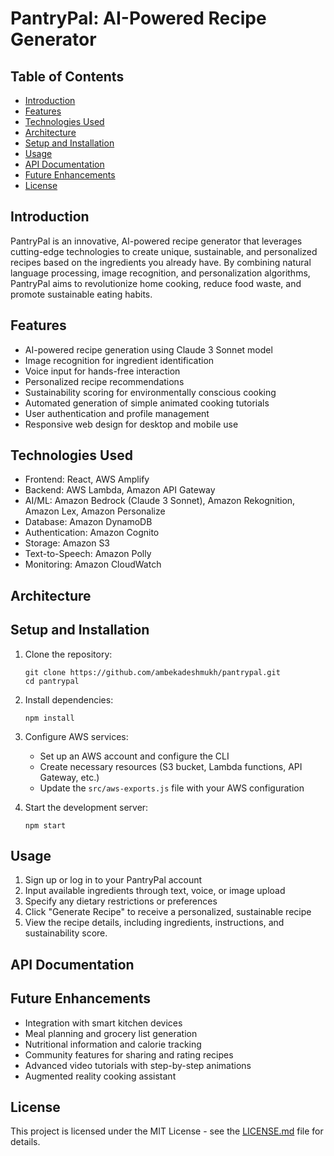 # PantryPal: AI-Powered Recipe Generator

## Table of Contents
- [Introduction](#introduction)
- [Features](#features)
- [Technologies Used](#technologies-used)
- [Architecture](#architecture)
- [Setup and Installation](#setup-and-installation)
- [Usage](#usage)
- [API Documentation](#api-documentation)
- [Future Enhancements](#future-enhancements)
- [License](#license)

## Introduction

PantryPal is an innovative, AI-powered recipe generator that leverages cutting-edge technologies to create unique, sustainable, and personalized recipes based on the ingredients you already have. By combining natural language processing, image recognition, and personalization algorithms, PantryPal aims to revolutionize home cooking, reduce food waste, and promote sustainable eating habits.

## Features

- AI-powered recipe generation using Claude 3 Sonnet model
- Image recognition for ingredient identification
- Voice input for hands-free interaction
- Personalized recipe recommendations
- Sustainability scoring for environmentally conscious cooking
- Automated generation of simple animated cooking tutorials
- User authentication and profile management
- Responsive web design for desktop and mobile use

## Technologies Used

- Frontend: React, AWS Amplify
- Backend: AWS Lambda, Amazon API Gateway
- AI/ML: Amazon Bedrock (Claude 3 Sonnet), Amazon Rekognition, Amazon Lex, Amazon Personalize
- Database: Amazon DynamoDB
- Authentication: Amazon Cognito
- Storage: Amazon S3
- Text-to-Speech: Amazon Polly
- Monitoring: Amazon CloudWatch

## Architecture


## Setup and Installation

1. Clone the repository:
   ```
   git clone https://github.com/ambekadeshmukh/pantrypal.git
   cd pantrypal
   ```

2. Install dependencies:
   ```
   npm install
   ```

3. Configure AWS services:
   - Set up an AWS account and configure the CLI
   - Create necessary resources (S3 bucket, Lambda functions, API Gateway, etc.)
   - Update the `src/aws-exports.js` file with your AWS configuration

4. Start the development server:
   ```
   npm start
   ```

## Usage

1. Sign up or log in to your PantryPal account
2. Input available ingredients through text, voice, or image upload
3. Specify any dietary restrictions or preferences
4. Click "Generate Recipe" to receive a personalized, sustainable recipe
5. View the recipe details, including ingredients, instructions, and sustainability score.

## API Documentation



## Future Enhancements

- Integration with smart kitchen devices
- Meal planning and grocery list generation
- Nutritional information and calorie tracking
- Community features for sharing and rating recipes
- Advanced video tutorials with step-by-step animations
- Augmented reality cooking assistant

## License

This project is licensed under the MIT License - see the [LICENSE.md](LICENSE.md) file for details.
